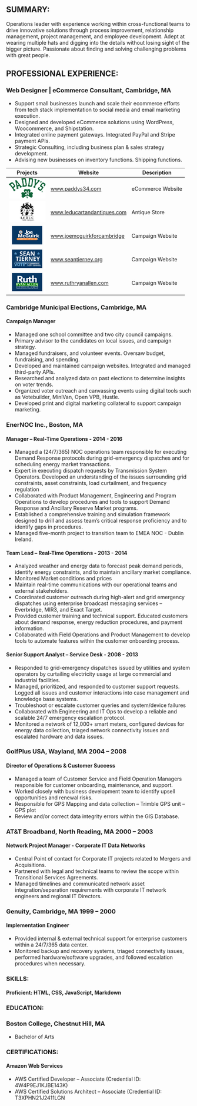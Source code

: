 ## SUMMARY:
Operations leader with experience working within cross-functional teams to drive innovative solutions through process improvement, relationship management, project management, and employee development. Adept at wearing multiple hats and digging into the details without losing sight of the bigger picture. Passionate about finding and solving challenging problems with great people.


## PROFESSIONAL EXPERIENCE:
### Web Designer | eCommerce Consultant, Cambridge, MA
- Support small businesses launch and scale their ecommerce efforts from tech stack implementation to social media and email marketing execution.
- Designed and developed eCommerce solutions using WordPress, Woocommerce, and Shipstation.
- Integrated online payment gateways. Integrated PayPal and Stripe payment APIs.
- Strategic Consulting, including business plan & sales strategy development.
- Advising new businesses on inventory functions. Shipping functions.



| Projects | Website | Description
| ----------- | ----------- |  ----------- 
| <img src="images/paddys-logo-3.svg" alt="Paddy's Logo" style="width:100px;"> | www.paddys34.com | eCommerce Website
| <img src="images/leduc-art-antiques-logo-3.svg" alt="Leduc Art & Antiques Logo" style="width:100px;"> | www.leducartandantiques.com | Antique Store
| <img src="images/Joe-McGuirk-Cambridge.svg" alt="Joe McGuirk Logo" style="width:100px;"> | www.joemcguirkforcambridge | Campaign Website
| <img src="images/Sean-Tierney-Cambridge.svg" alt="Sean Tierney Logo" style="width:100px;"> | www.seantierney.org | Campaign Website
| <img src="images/Ruth-Ryan-Allen-Cambridge.svg" alt="Ruth Ryan Allen Logo" style="width:100px;"> | www.ruthryanallen.com | Campaign Website


### Cambridge Municipal Elections, Cambridge, MA
#### Campaign Manager
- Managed one school committee and two city council campaigns.
- Primary advisor to the candidates on local issues, and campaign strategy.
- Managed fundraisers, and volunteer events. Oversaw budget, fundraising, and spending. 
- Developed and maintained campaign websites. Integrated and managed third-party APIs. 
- Researched and analyzed data on past elections to determine insights on voter trends.
- Organized voter outreach and canvassing events using digital tools such as Votebuilder, MiniVan, Open VPB, Hustle.
- Developed print and digital marketing collateral to support campaign marketing.


### EnerNOC Inc., Boston, MA
#### Manager – Real-Time Operations - 2014 - 2016
- Managed a (24/7/365) NOC operations team responsible for executing Demand Response protocols during grid-emergency dispatches and for scheduling energy market transactions.
- Expert in executing dispatch requests by Transmission System Operators. Developed an understanding of the issues surrounding grid constraints, asset constraints, load curtailment, and frequency regulation 
- Collaborated with Product Management, Engineering and Program Operations to develop procedures and tools to support Demand Response and Ancillary Reserve Market programs.
- Established a comprehensive training and simulation framework designed to drill and assess team’s critical response proficiency and to identify gaps in procedures. 
- Managed five-month project to transition team to EMEA NOC - Dublin Ireland.

#### Team Lead – Real-Time Operations - 2013 - 2014
- Analyzed weather and energy data to forecast peak demand periods, identify energy constraints, and to maintain ancillary market compliance.
- Monitored Market conditions and prices
- Maintain real-time communications with our operational teams and external stakeholders.
- Coordinated customer outreach during high-alert and grid emergency dispatches using enterprise broadcast messaging services – Everbridge, MIR3, and Exact Target.
- Provided customer training and technical support. Educated customers about demand response, energy reduction procedures, and payment information.
- Collaborated with Field Operations and Product Management to develop tools to automate features within the customer onboarding process.

#### Senior Support Analyst – Service Desk - 2008 - 2013
- Responded to grid-emergency dispatches issued by utilities and system operators by curtailing electricity usage at large commercial and industrial facilities.
- Managed, prioritized, and responded to customer support requests. Logged all issues and customer interactions into case management and knowledge base systems.
- Troubleshoot or escalate customer queries and system/device failures
- Collaborated with Engineering and IT Ops to develop a reliable and scalable 24/7 emergency escalation protocol.
- Monitored a network of 12,000+ smart meters, configured devices for energy data collection, triaged network connectivity issues and escalated hardware and data issues.

### GolfPlus USA, Wayland, MA	2004 – 2008
#### Director of Operations & Customer Success
- Managed a team of Customer Service and Field Operation Managers responsible for customer onboarding, maintenance, and support.
- Worked closely with business development team to identify upsell opportunities and renewal risks. 
- Responsible for GPS Mapping and data collection – Trimble GPS unit – GPS plot
- Review and/or correct data integrity errors within the GIS Database.

### AT&T Broadband, North Reading, MA	2000 – 2003
#### Network Project Manager - Corporate IT Data Networks
- Central Point of contact for Corporate IT projects related to Mergers and Acquisitions.
- Partnered with legal and technical teams to review the scope within Transitional Services Agreements.
- Managed timelines and communicated network asset integration/separation requirements with corporate IT network engineers and regional IT Directors.

### Genuity, Cambridge, MA	 1999 – 2000
#### Implementation Engineer
- Provided internal & external technical support for enterprise customers within a 24/7/365 data center. 
- Monitored backup and recovery systems, triaged connectivity issues, performed hardware/software upgrades, and followed escalation procedures when necessary.

### SKILLS:
#### Proficient: HTML, CSS, JavaScript, Markdown

### EDUCATION:
### Boston College, Chestnut Hill, MA	
- Bachelor of Arts

### CERTIFICATIONS:
#### Amazon Web Services
- AWS Certified Developer – Associate (Credential ID: 4W4P9EJ1KJBE143K)
- AWS Certified Solutions Architect – Associate (Credential ID: T3XPHN21J2411LGN


